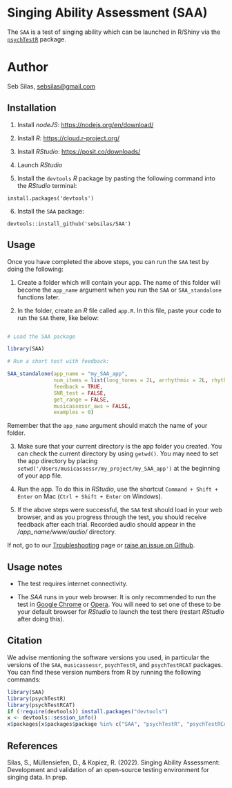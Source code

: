 # Singing Ability Assessment (SAA)

The `SAA` is a test of singing ability which can be launched in R/Shiny via the [`psychTestR`](https://github.com/pmcharrison/psychTestR) package.

# Author

Seb Silas, sebsilas@gmail.com

## Installation

1. Install *nodeJS*: https://nodejs.org/en/download/

2. Install *R*: https://cloud.r-project.org/

3. Install *RStudio*: https://posit.co/downloads/

4. Launch *RStudio*

5. Install the `devtools` *R* package by pasting the following command into the *RStudio* terminal:

`install.packages('devtools')`

6. Install the `SAA` package:

`devtools::install_github('sebsilas/SAA')`


## Usage

Once you have completed the above steps, you can run the `SAA` test by doing the following:

1. Create a folder which will contain your app. The name of this folder will become the `app_name` argument when you run the `SAA` or `SAA_standalone` functions later.

2. In the folder, create an *R* file called `app.R`. In this file, paste your code to run the `SAA` there, like below:


``` r

# Load the SAA package

library(SAA)

# Run a short test with feedback:

SAA_standalone(app_name = "my_SAA_app",
               num_items = list(long_tones = 2L, arrhythmic = 2L, rhythmic = 2L),
               feedback = TRUE,
               SNR_test = FALSE,
               get_range = FALSE,
               musicassessr_aws = FALSE,
               examples = 0)

```

Remember that the `app_name` argument should match the name of your folder.

3. Make sure that your current directory is the app folder you created. You can check the current directory by using `getwd()`. You may need to set the app directory by placing `setwd('/Users/musicassessr/my_project/my_SAA_app')` at the beginning of your app file. 

4. Run the app. To do this in *RStudio*, use the shortcut `Command + Shift + Enter` on Mac (`Ctrl + Shift + Enter` on Windows).


5. If the above steps were successful, the `SAA` test should load in your web browser, and as you progress through the test, you should receive feedback after each trial. Recorded audio should appear in the */app_name/www/audio/* directory.

If not, go to our [Troubleshooting]() page or [raise an issue on Github](https://github.com/sebsilas/SAA/issues).

## Usage notes

- The test requires internet connectivity. 

- The *SAA* runs in your web browser. It is only recommended to run the test in [Google Chrome](https://www.google.com/chrome/) or [Opera](https://www.opera.com/download). You will need to set one of these to be your default browser for *RStudio* to launch the test there (restart *RStudio* after doing this).



## Citation

We advise mentioning the software versions you used,
in particular the versions of the `SAA`, `musicassessr`, `psychTestR`, and `psychTestRCAT` packages.
You can find these version numbers from R by running the following commands:

```r
library(SAA)
library(psychTestR)
library(psychTestRCAT)
if (!require(devtools)) install.packages("devtools")
x <- devtools::session_info()
x$packages[x$packages$package %in% c("SAA", "psychTestR", "psychTestRCAT"), ]
```

## References
 
 
Silas, S., Müllensiefen, D., & Kopiez, R. (2022). Singing Ability Assessment: Development and validation of an open-source testing environment for singing data. In prep.


